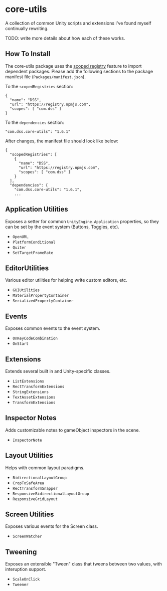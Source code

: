 # core-utils

A collection of common Unity scripts and extensions I've found myself continually rewriting.

TODO: write more details about how each of these works.


## How To Install

The core-utils package uses the [scoped registry](https://docs.unity3d.com/Manual/upm-scoped.html) feature to import
dependent packages. Please add the following sections to the package manifest
file (`Packages/manifest.json`).

To the `scopedRegistries` section:

```
{
  "name": "DSS",
  "url": "https://registry.npmjs.com",
  "scopes": [ "com.dss" ]
}
```

To the `dependencies` section:

```
"com.dss.core-utils": "1.6.1"
```

After changes, the manifest file should look like below:

```
{
  "scopedRegistries": [
    {
      "name": "DSS",
      "url": "https://registry.npmjs.com",
      "scopes": [ "com.dss" ]
    }
  ],
  "dependencies": {
    "com.dss.core-utils": "1.6.1",
    ...
```

## Application Utilities

Exposes a setter for common `UnityEngine.Application` properties, so they can be set by the event system (Buttons, Toggles, etc).

- `OpenURL`
- `PlatformConditional`
- `Quiter`
- `SetTargetFrameRate`

## EditorUtilities

Various editor utilities for helping write custom editors, etc.

- `GUIUtilities`
- `MaterialPropertyContainer`
- `SerializedPropertyContainer`

## Events

Exposes common events to the event system.

- `OnKeyCodeCombination`
- `OnStart`

## Extensions

Extends several built in and Unity-specific classes.

- `ListExtensions`
- `RectTransformExtensions`
- `StringExtensions`
- `TextAssetExtensions`
- `TransformExtensions`

## Inspector Notes

Adds customizable notes to gameObject inspectors in the scene.

- `InspectorNote`

## Layout Utilities

Helps with common layout paradigms.

- `BidirectionalLayoutGroup`
- `CropToSafeArea`
- `RectTransformSnapper`
- `ResponsiveBidirectionalLayoutGroup`
- `ResponsiveGridLayout`

## Screen Utilities

Exposes various events for the Screen class.

- `ScreenWatcher`

## Tweening

Exposes an extensible "Tween" class that tweens between two values, with interuption support.

- `ScaleOnClick`
- `Tweener`